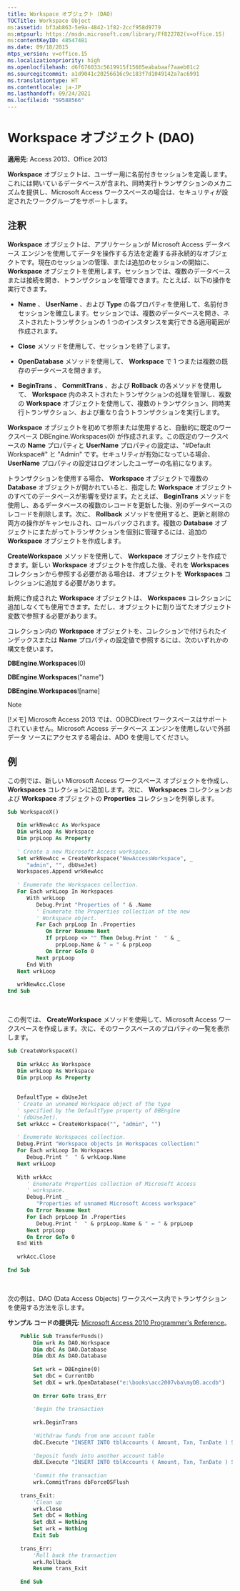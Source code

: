 ```yaml
---
title: Workspace オブジェクト (DAO)
TOCTitle: Workspace Object
ms:assetid: bf3ab863-5e9a-4842-1f82-2ccf958d9779
ms:mtpsurl: https://msdn.microsoft.com/library/Ff822782(v=office.15)
ms:contentKeyID: 48547481
ms.date: 09/18/2015
mtps_version: v=office.15
ms.localizationpriority: high
ms.openlocfilehash: d6f676033c5619915f15605eababaaf7aaeb01c2
ms.sourcegitcommit: a1d9041c20256616c9c183f7d1049142a7ac6991
ms.translationtype: HT
ms.contentlocale: ja-JP
ms.lasthandoff: 09/24/2021
ms.locfileid: "59588566"
---
```

# <a name="workspace-object-dao"></a>Workspace オブジェクト (DAO)

**適用先**: Access 2013、Office 2013

**Workspace** オブジェクトは、ユーザー用に名前付きセッションを定義します。これには開いているデータベースが含まれ、同時実行トランザクションのメカニズムを提供し、Microsoft Access ワークスペースの場合は、セキュリティが設定されたワークグループをサポートします。

## <a name="remarks"></a>注釈

**Workspace** オブジェクトは、アプリケーションが Microsoft Access データベース エンジンを使用してデータを操作する方法を定義する非永続的なオブジェクトです。現在のセッションの管理、または追加のセッションの開始に、 **Workspace** オブジェクトを使用します。セッションでは、複数のデータベースまたは接続を開き、トランザクションを管理できます。たとえば、以下の操作を実行できます。

- **Name** 、 **UserName** 、および **Type** の各プロパティを使用して、名前付きセッションを確立します。セッションでは、複数のデータベースを開き、ネストされたトランザクションの 1 つのインスタンスを実行できる適用範囲が作成されます。

- **Close** メソッドを使用して、セッションを終了します。

- **OpenDatabase** メソッドを使用して、 **Workspace** で 1 つまたは複数の既存のデータベースを開きます。

- **BeginTrans** 、 **CommitTrans** 、および **Rollback** の各メソッドを使用して、 **Workspace** 内のネストされたトランザクションの処理を管理し、複数の **Workspace** オブジェクトを使用して、複数のトランザクション、同時実行トランザクション、および重なり合うトランザクションを実行します。

**Workspace** オブジェクトを初めて参照または使用すると、自動的に既定のワークスペース DBEngine.Workspaces(0) が作成されます。この既定のワークスペースの **Name** プロパティと **UserName** プロパティの設定は、"\#Default Workspace\#" と "Admin" です。セキュリティが有効になっている場合、**UserName** プロパティの設定はログオンしたユーザーの名前になります。

トランザクションを使用する場合、 **Workspace** オブジェクトで複数の **Database** オブジェクトが開かれていると、指定した **Workspace** オブジェクトのすべてのデータベースが影響を受けます。たとえば、 **BeginTrans** メソッドを使用し、あるデータベースの複数のレコードを更新した後、別のデータベースのレコードを削除します。次に、 **Rollback** メソッドを使用すると、更新と削除の両方の操作がキャンセルされ、ロールバックされます。複数の **Database** オブジェクトにまたがってトランザクションを個別に管理するには、追加の **Workspace** オブジェクトを作成します。

**CreateWorkspace** メソッドを使用して、 **Workspace** オブジェクトを作成できます。新しい **Workspace** オブジェクトを作成した後、それを **Workspaces** コレクションから参照する必要がある場合は、オブジェクトを **Workspaces** コレクションに追加する必要があります。

新規に作成された **Workspace** オブジェクトは、 **Workspaces** コレクションに追加しなくても使用できます。ただし、オブジェクトに割り当てたオブジェクト変数で参照する必要があります。

コレクション内の **Workspace** オブジェクトを、コレクションで付けられたインデックスまたは **Name** プロパティの設定値で参照するには、次のいずれかの構文を使います。

**DBEngine**.**Workspaces**(0)

**DBEngine**.**Workspaces**("name")

**DBEngine**.**Workspaces**\!\[name\]

> [!NOTE]
> [!メモ] Microsoft Access 2013 では、ODBCDirect ワークスペースはサポートされていません。Microsoft Access データベース エンジンを使用しないで外部データ ソースにアクセスする場合は、ADO を使用してください。


## <a name="example"></a>例

この例では、新しい Microsoft Access ワークスペース オブジェクトを作成し、 **Workspaces** コレクションに追加します。次に、 **Workspaces** コレクションおよび **Workspace** オブジェクトの **Properties** コレクションを列挙します。

```vb 
Sub WorkspaceX() 
 
   Dim wrkNewAcc As Workspace 
   Dim wrkLoop As Workspace 
   Dim prpLoop As Property 
 
   ' Create a new Microsoft Access workspace. 
   Set wrkNewAcc = CreateWorkspace("NewAccessWorkspace", _ 
      "admin", "", dbUseJet) 
   Workspaces.Append wrkNewAcc 
 
   ' Enumerate the Workspaces collection. 
   For Each wrkLoop In Workspaces 
      With wrkLoop 
         Debug.Print "Properties of " & .Name 
         ' Enumerate the Properties collection of the new 
         ' Workspace object. 
         For Each prpLoop In .Properties 
            On Error Resume Next 
            If prpLoop <> "" Then Debug.Print "  " & _ 
               prpLoop.Name & " = " & prpLoop 
            On Error GoTo 0 
         Next prpLoop 
      End With 
   Next wrkLoop 
 
   wrkNewAcc.Close 
End Sub 
```

<br/>

この例では、 **CreateWorkspace** メソッドを使用して、Microsoft Access ワークスペースを作成します。次に、そのワークスペースのプロパティの一覧を表示します。

```vb 
Sub CreateWorkspaceX() 
 
   Dim wrkAcc As Workspace 
   Dim wrkLoop As Workspace 
   Dim prpLoop As Property 
 
 
   DefaultType = dbUseJet 
   ' Create an unnamed Workspace object of the type  
   ' specified by the DefaultType property of DBEngine  
   ' (dbUseJet). 
   Set wrkAcc = CreateWorkspace("", "admin", "") 
 
   ' Enumerate Workspaces collection. 
   Debug.Print "Workspace objects in Workspaces collection:" 
   For Each wrkLoop In Workspaces 
      Debug.Print "  " & wrkLoop.Name 
   Next wrkLoop 
 
   With wrkAcc 
      ' Enumerate Properties collection of Microsoft Access  
      ' workspace. 
      Debug.Print _ 
         "Properties of unnamed Microsoft Access workspace" 
      On Error Resume Next 
      For Each prpLoop In .Properties 
         Debug.Print "  " & prpLoop.Name & " = " & prpLoop 
      Next prpLoop 
      On Error GoTo 0 
   End With 
 
   wrkAcc.Close 
 
End Sub 
```

<br/>

次の例は、DAO (Data Access Objects) ワークスペース内でトランザクションを使用する方法を示します。

**サンプル コードの提供元:** [Microsoft Access 2010 Programmer's Reference](https://www.amazon.com/Microsoft-Access-2010-Programmers-Reference/dp/8126528125)。


```vb
    Public Sub TransferFunds()
        Dim wrk As DAO.Workspace
        Dim dbC As DAO.Database
        Dim dbX As DAO.Database
        
        Set wrk = DBEngine(0)
        Set dbC = CurrentDb
        Set dbX = wrk.OpenDatabase("e:\books\acc2007vba\myDB.accdb")
        
        On Error GoTo trans_Err
        
        'Begin the transaction
        
        wrk.BeginTrans
        
        'Withdraw funds from one account table
        dbC.Execute "INSERT INTO tblAccounts ( Amount, Txn, TxnDate ) SELECT -20, 'DEBIT', Date()", dbFailOnError
    
        'Deposit funds into another account table
        dbX.Execute "INSERT INTO tblAccounts ( Amount, Txn, TxnDate ) SELECT 20, 'CREDIT', Date()", dbFailOnError
        
        'Commit the transaction
        wrk.CommitTrans dbForceOSFlush
        
    trans_Exit:
        'Clean up
        wrk.Close
        Set dbC = Nothing
        Set dbX = Nothing
        Set wrk = Nothing
        Exit Sub
        
    trans_Err:
        'Roll back the transaction
        wrk.Rollback
        Resume trans_Exit
        
    End Sub
```
